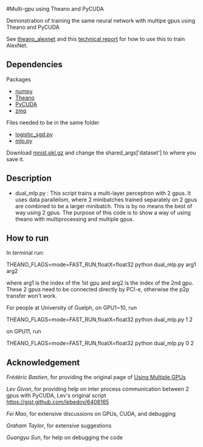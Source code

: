 #Multi-gpu using Theano and PyCUDA

Demonstration of training the same neural network with multipe gpus using Theano and PyCUDA

See [theano_alexnet](https://github.com/uoguelph-mlrg/theano_alexnet) and this [technical report](http://arxiv.org/abs/1412.2302) for how to use this to train AlexNet.

## Dependencies

Packages

* [numpy](http://www.numpy.org/)
* [Theano](http://deeplearning.net/software/theano/)
* [PyCUDA](http://mathema.tician.de/software/pycuda/)
* [zmq](http://zeromq.org/bindings:python)

Files needed to be in the same folder

* [logistic_sgd.py](http://deeplearning.net/tutorial/code/logistic_sgd.py)
* [mlp.py](http://deeplearning.net/tutorial/code/mlp.py)

Download [mnist.pkl.gz](http://www.iro.umontreal.ca/~lisa/deep/data/mnist/mnist.pkl.gz) and change the shared_args['dataset'] to where you save it.


## Description

* dual_mlp.py : This script trains a multi-layer perceptron with 2 gpus. It uses data parallelism, where 2 minibatches trained separately on 2 gpus are combined to be a larger minibatch. This is by no means the best of way using 2 gpus. The purpose of this code is to show a way of using theano with
multiprocessing and multiple gpus.


## How to run
In terminal run:

THEANO_FLAGS=mode=FAST_RUN,floatX=float32 python dual_mlp.py arg1 arg2

where arg1 is the index of the 1st gpu and arg2 is the index of the 2nd
gpu. These 2 gpus need to be connected directly by PCI-e, otherwise the
p2p transfer won't work.

For people at University of Guelph, on GPU1~10, run

THEANO_FLAGS=mode=FAST_RUN,floatX=float32 python dual_mlp.py 1 2

on GPU11, run

THEANO_FLAGS=mode=FAST_RUN,floatX=float32 python dual_mlp.py 0 2

## Acknowledgement
*Frédéric Bastien*, for providing the original page of [Using Multiple GPUs](https://github.com/Theano/Theano/wiki/Using-Multiple-GPUs)

*Lev Givon*, for providing help on inter process communication between 2 gpus with PyCUDA, Lev's original script https://gist.github.com/lebedov/6408165

*Fei Mao*, for extensive discussions on GPUs, CUDA, and debugging

*Graham Taylor*, for extensive suggestions

*Guangyu Sun*, for help on debugging the code
